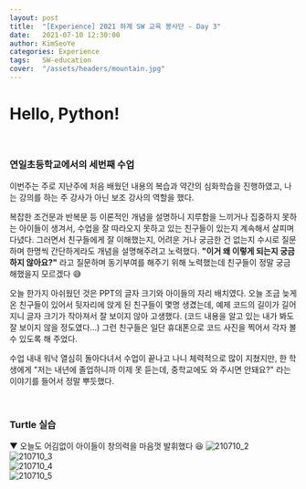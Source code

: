 ```yaml
---
layout: post
title:  "[Experience] 2021 하계 SW 교육 봉사단 - Day 3"
date:   2021-07-10 12:30:00
author: KimSeoYe
categories: Experience
tags:   SW-education
cover:  "/assets/headers/mountain.jpg"
---
```

# Hello, Python!

<br>

### 연일초등학교에서의 세번째 수업

이번주는 주로 지난주에 처음 배웠던 내용의 복습과 약간의 심화학습을 진행하였고, 나는 강의를 하는 주 강사가 아닌 보조 강사의 역할을 했다. 

복잡한 조건문과 반복문 등 이론적인 개념을 설명하니 지루함을 느끼거나 집중하지 못하는 아이들이 생겨서, 수업을 잘 따라오지 못하고 있는 친구들이 있는지 계속해서 살피며 다녔다. 그러면서 친구들에게 잘 이해했는지, 어려운 거나 궁금한 건 없는지 수시로 질문하며 한명씩 간단하게라도 개념을 설명해주려고 노력했다. **"이거 왜 이렇게 되는지 궁금하지 않아요?"** 라고 질문하며 동기부여를 해주기 위해 노력했는데 친구들이 정말 궁금해했을지 모르겠다 😅

오늘 한가지 아쉬웠던 것은 PPT의 글자 크기와 아이들의 자리 배치였다. 오늘 조금 늦게 온 친구들이 있어서 뒷자리에 앉게 된 친구들이 몇명 생겼는데, 예제 코드의 길이가 길어지니 글자 크기가 작아져서 잘 보이지 않아 고생했다. (코드 내용을 알고 있는 내가 봐도 잘 보이지 않을 정도였다...) 그런 친구들은 일단 휴대폰으로 코드 사진을 찍어서 각자 볼 수 있도록 해 주었다.

수업 내내 워낙 열심히 돌아다녀서 수업이 끝나고 나니 체력적으로 많이 지쳤지만, 한 학생에게 "저는 내년에 졸업하니까 이제 못 듣는데, 중학교에도 와 주시면 안돼요?" 라는 이야기를 들어서 정말 뿌듯했다.

<br>

### Turtle 실습

▼ 오늘도 어김없이 아이들이 창의력을 마음껏 발휘했다 😆
![210710_2](https://drive.google.com/uc?id=1bykizO1zUlVHsBKnMVuvtohC8H2nMpvo)<br>
![210710_3](https://drive.google.com/uc?id=14p-nvXWCqq66QPUOxFJ9ZinPZiovPNDi)<br>
![210710_4](https://drive.google.com/uc?id=1XW83E1Zx_PJjp4CDWFjZuB6yl3dG9w88)<br>
![210710_5](https://drive.google.com/uc?id=1a9sT9RdkC2OQkPoNRWgddQGwobn4DsR3)<br>